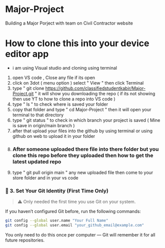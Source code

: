 # Major-Project
Building a Major Porject with team on Civil Contractor website 

# How to clone this into your device editor app 
- i am using Visual studio and cloning using terminal 
1. open VS code , Close any file if its open
2. click on 3dot ( menu option ) select " View " then click Terminal
3. type " git clone https://github.com/classifiedstudentkabir/Major-Project.git "
   it will show you downloading the repo ( if its not showing then use YT to how to clone a repo into VS code )
4. type " ls " to check where is saved your folder
5. copy that folder and type " cd Major-Project " then it will open your terminal to that directory
6. type " git status " to check in which branch your project is saved ( Mine is save in origin/main branch )
7.  after that upload your files into the github by using terminal or using github on web to upload it in your folder
8.  <h3>After someone uploaded there file into there folder but you clone this repo before they uploaded then how to get the latest updated repo</h3>
9.  type " git pull origin main " any new uploaded file then come to your store folder and in your vs code

### 👤 3. Set Your Git Identity (First Time Only)
> ⚠️ Only needed the first time you use Git on your system.

If you haven’t configured Git before, run the following commands:
```bash or in same terminal type this 
git config --global user.name "Your Full Name"
git config --global user.email "your_github_email@example.com" 
```
You only need to do this once per computer — Git will remember it for all future repositories.
